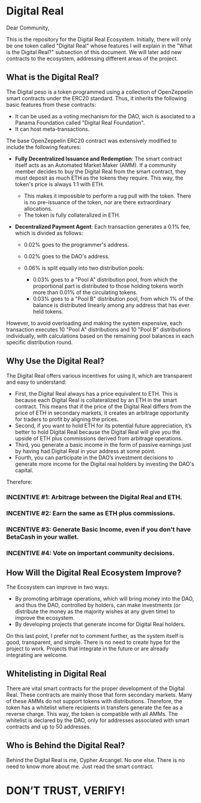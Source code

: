 # Digital Real

Dear Community,

This is the repository for the Digital Real Ecosystem. Initially, there will only be one token called "Digital Real" whose features I will explain in the "What is the Digital Real?" subsection of this document. We will later add new contracts to the ecosystem, addressing different areas of the project.

## What is the Digital Real?

The Digital peso is a token programmed using a collection of OpenZeppelin smart contracts under the ERC20 standard. Thus, it inherits the following basic features from these contracts:

* It can be used as a voting mechanism for the DAO, wich is asociated to a Panama Foundation called "Digital Real Foundation".
* It can host meta-transactions.

The base OpenZeppelin ERC20 contract was extensively modified to include the following features:

* **Fully Decentralized Issuance and Redemption**: The smart contract itself acts as an Automated Market Maker (AMM). If a community member decides to buy the Digital Real from the smart contract, they must deposit as much ETH as the tokens they require. This way, the token's price is always 1:1 with ETH.
  
  * This makes it impossible to perform a rug pull with the token. There is no pre-issuance of the token, nor are there extraordinary allocations.
  * The token is fully collateralized in ETH.
    
* **Decentralized Payment Agent**: Each transaction generates a 0.1% fee, which is divided as follows:
  
  * 0.02% goes to the programmer's address.
  * 0.02% goes to the DAO's address.
  * 0.06% is split equally into two distribution pools:
    
    * 0.03% goes to a "Pool A" distribution pool, from which the proportional part is distributed to those holding tokens worth more than 0.01% of the circulating tokens.
    * 0.03% goes to a "Pool B" distribution pool, from which 1% of the balance is distributed linearly among any address that has ever held tokens.

However, to avoid overloading and making the system expensive, each transaction executes 10 "Pool A" distributions and 10 "Pool B" distributions individually, with calculations based on the remaining pool balances in each specific distribution round.

## Why Use the Digital Real?

The Digital Real offers various incentives for using it, which are transparent and easy to understand:

* First, the Digital Real always has a price equivalent to ETH. This is because each Digital Real is collateralized by an ETH in the smart contract. This means that if the price of the Digital Real differs from the price of ETH in secondary markets, it creates an arbitrage opportunity for traders to profit by aligning the prices.
* Second, if you want to hold ETH for its potential future appreciation, it’s better to hold Digital Real because the Digital Real will give you the upside of ETH plus commissions derived from arbitrage operations.
* Third, you generate a basic income in the form of passive earnings just by having had Digital Real in your address at some point.
* Fourth, you can participate in the DAO’s investment decisions to generate more income for the Digital real holders by investing the DAO's capital.

Therefore:

### INCENTIVE #1: Arbitrage between the Digital Real and ETH.
### INCENTIVE #2: Earn the same as ETH plus commissions.
### INCENTIVE #3: Generate Basic Income, even if you don't have BetaCash in your wallet.
### INCENTIVE #4: Vote on important community decisions.

## How Will the Digital Real Ecosystem Improve?

The Ecosystem can improve in two ways:

* By promoting arbitrage operations, which will bring money into the DAO, and thus the DAO, controlled by holders, can make investments (or distribute the money as the majority wishes at any given time) to improve the ecosystem.
* By developing projects that generate income for Digital Real holders.

On this last point, I prefer not to comment further, as the system itself is good, transparent, and simple. There is no need to create hype for the project to work. Projects that integrate in the future or are already integrating are welcome.

## Whitelisting in Digital Real

There are vital smart contracts for the proper development of the Digital Real. These contracts are mainly those that form secondary markets. Many of these AMMs do not support tokens with distributions. Therefore, the token has a whitelist where recipients in transfers generate the fee as a reverse charge. This way, the token is compatible with all AMMs. The whitelist is declared by the DAO, only for addresses associated with smart contracts and up to 50 addresses.

## Who is Behind the Digital Real?

Behind the Digital Real is me, Cypher Arcangel. No one else. There is no need to know more about me. Just read the smart contract.

# DON’T TRUST, VERIFY!

